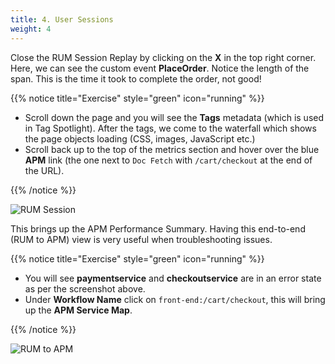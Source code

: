 ```yaml
---
title: 4. User Sessions
weight: 4
---
```


Close the RUM Session Replay by clicking on the **X** in the top right corner. Here, we can see the custom event **PlaceOrder**. Notice the length of the span. This is the time it took to complete the order, not good!

{{% notice title="Exercise" style="green" icon="running" %}}

* Scroll down the page and you will see the **Tags** metadata (which is used in Tag Spotlight). After the tags, we come to the waterfall which shows the page objects loading (CSS, images, JavaScript etc.)
* Scroll back up to the top of the metrics section and hover over the blue **APM** link (the one next to `Doc Fetch` with `/cart/checkout` at the end of the URL).

{{% /notice %}}

![RUM Session](../images/rum-waterfall.png)

This brings up the APM Performance Summary. Having this end-to-end (RUM to APM) view is very useful when troubleshooting issues.

{{% notice title="Exercise" style="green" icon="running" %}}

* You will see **paymentservice** and **checkoutservice** are in an error state as per the screenshot above.
* Under **Workflow Name** click on `front-end:/cart/checkout`, this will bring up the **APM Service Map**.

{{% /notice %}}

![RUM to APM](../images/rum-to-apm.png)
